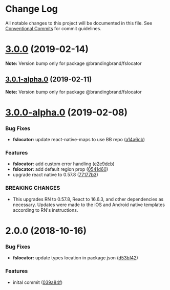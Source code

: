 # Change Log

All notable changes to this project will be documented in this file.
See [Conventional Commits](https://conventionalcommits.org) for commit guidelines.

# [3.0.0](https://github.com/brandingbrand/flagship/compare/v3.0.1-alpha.0...v3.0.0) (2019-02-14)

**Note:** Version bump only for package @brandingbrand/fslocator





## [3.0.1-alpha.0](https://github.com/brandingbrand/flagship/compare/v3.0.0-alpha.0...v3.0.1-alpha.0) (2019-02-11)

**Note:** Version bump only for package @brandingbrand/fslocator





# [3.0.0-alpha.0](https://github.com/brandingbrand/flagship/compare/v2.0.0...v3.0.0-alpha.0) (2019-02-08)


### Bug Fixes

* **fslocator:** update react-native-maps to use BB repo ([a14a6cb](https://github.com/brandingbrand/flagship/commit/a14a6cb))


### Features

* **fslocator:** add custom error handling ([e2e9dcb](https://github.com/brandingbrand/flagship/commit/e2e9dcb))
* **fslocator:** add default region prop ([0541d60](https://github.com/brandingbrand/flagship/commit/0541d60))
* upgrade react native to 0.57.8 ([77177b3](https://github.com/brandingbrand/flagship/commit/77177b3))


### BREAKING CHANGES

* This upgrades RN to 0.57.8, React to 16.6.3, and other dependencies as necessary. Updates were made to the iOS and Android native templates according to RN's instructions.





<a name="2.0.0"></a>
# 2.0.0 (2018-10-16)


### Bug Fixes

* **fslocator:** update types location in package.json ([d53bf42](https://github.com/brandingbrand/flagship/commit/d53bf42))


### Features

* inital commit ([039a84f](https://github.com/brandingbrand/flagship/commit/039a84f))
